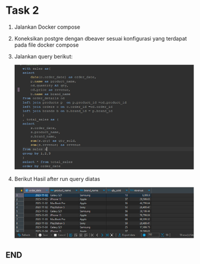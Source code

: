 # Task 2

1.  Jalankan Docker compose
2.  Koneksikan postgre dengan dbeaver sesuai konfigurasi yang terdapat pada file docker compose
3.  Jalankan query berikut:

    ![Alt text](image.png)
4. Berikut Hasil after run query diatas 

    ![Alt text](image-1.png)

## END